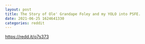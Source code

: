 ```yaml
--- 
layout: post 
title: The Story of Ole' Grandape Foley and my YOLO into PSFE. 
date: 2021-06-25 1624641330 
categories: reddit 
--- 
```

https://redd.it/o7s373